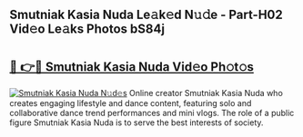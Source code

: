 ## Smutniak Kasia Nuda Le𝚊k𝚎d N𝚞𝚍e - Part-H02 Vid𝚎o Le𝚊ks Photos bS84j

# <h2><a href="http://fbcp5b7.evod.top/?m=Smutniak+Kasia+Nuda">🔗 👉🔴 Smutniak Kasia Nuda Vid𝚎o Ph𝚘t𝚘s</a></h2>

[![Smutniak Kasia Nuda N𝚞d𝚎s](https://i.imgur.com/8V9OHl7.gif)](http://fbcp5b7.evod.top/?m=Smutniak+Kasia+Nuda)
Online creator Smutniak Kasia Nuda who creates engaging lifestyle and dance content, featuring solo and collaborative dance trend performances and mini vlogs. The role of a public figure Smutniak Kasia Nuda is to serve the best interests of society. 
